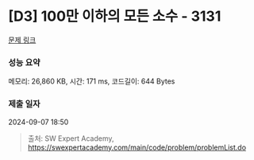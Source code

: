 # [D3] 100만 이하의 모든 소수 - 3131 

[문제 링크](https://swexpertacademy.com/main/code/problem/problemDetail.do?contestProbId=AV_6mRsasV8DFAWS) 

### 성능 요약

메모리: 26,860 KB, 시간: 171 ms, 코드길이: 644 Bytes

### 제출 일자

2024-09-07 18:50



> 출처: SW Expert Academy, https://swexpertacademy.com/main/code/problem/problemList.do